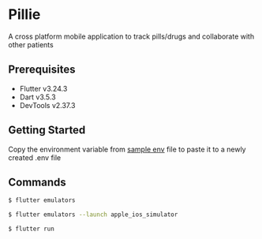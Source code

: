 # Pillie

A cross platform mobile application to track pills/drugs and collaborate with other patients

## Prerequisites

- Flutter v3.24.3
- Dart v3.5.3
- DevTools v2.37.3

## Getting Started

Copy the environment variable from [sample env](.env.sample) file to paste it to a newly created .env file

## Commands

```bash
$ flutter emulators

$ flutter emulators --launch apple_ios_simulator

$ flutter run
```
